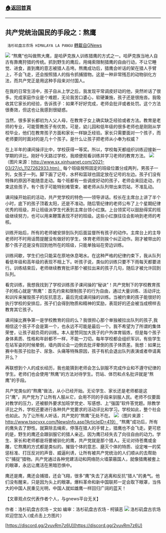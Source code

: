 ###  [:house:返回首頁](https://github.com/ourhimalayas/txt)
---


## 共产党统治国民的手段之：熬鹰
` 洛杉矶盘古农场 HIMALAYA LA PANGU` [轉載自GNews](https://gnews.org/zh-hans/1589111/)

![](https://assets.gnews.org/wp-content/uploads/2021/10/231.png)
“熬鹰”也叫做熬大鹰，是哈萨克族人训练猎鹰的方式之一。哈萨克族当地人自古有靠鹰狩猎的传统。抓到野生的鹰后，用绳索限制猎鹰的自由行动，不让它睡觉、进食，直到鹰的意志被猎人击垮。熬鹰成功后，猎鹰会听话的架在猎人手臂上，不会飞走，还会按照猎人的指令抓捕猎物。这是一种非常残忍的动物驯化方法，而共产党正是用这种手段来对付国人。

在我的日常生活中，孩子自从上学之后，我发现平常调皮好动的他，突然听话了很多。完成家庭作业是个难题，无论我苦口婆心，软硬兼施，孩子还是很拖沓。我吸收其它家长的经验，告诉孩子：如果不好好完成，老师会批评或者处罚。这个方法很奏效，但这也让我感到很疑惑。

当然，很多家长都初为人父人母，在教育子女上确实缺乏经验或者方法。教育是老师的专业，可能管教孩子有优势。可是，幼儿园和低年级的很多老师也是刚刚从学校毕业，他们在教育孩子方面和家长一样缺乏经验。家长只需要面对一个孩子，而老师要同时面对的是几十个孩子。是什么让孩子把老师从小奉为权威？

在上半年的课间操评比中，学校获得一等奖。所以，学校每天都组织训练迎接新一学期的评比。刚好今天路过学校，我顺便观看训练并学习老师的教育方法。
![](https://assets.gnews.org/wp-content/uploads/2021/10/image-216.png)（图片来源：http://www.sx.xinhuanet.com/2021-03/27/c\_1127262933.htm）
每个班级按照固定的班级位置分成两列，男孩子一列，女孩子一列。脚下画了记号，水杯和篮球也固定放在记号的左边。孩子们没有特殊的原因不能随意走动。每个班都有一些调皮好动的孩子，老师会来回走动，约束这些孩子。有个孩子可能特别难管束，被老师从队列带出来罚站，不准乱动。

课间操开始前的活动，共产党学校的特色——领导讲话。校长在主席台上讲了半个小时，底下的孩子顶着太阳，还是不准动。随后管纪律的老师公布了上个星期纪律优秀的班级，并让班级派学生代表到主席台领小红旗。上台领奖可以鼓励得奖的班级继续努力，也可以用来鞭策表现不好的班级。这些小红旗往往会影响到老师的考核。

训练开始后，所有的老师被安排到队列后面监督所有孩子的动作。主席台上的主导老师时不时用话筒提醒没有做好的学生，体育老师则挨个纠正动作。刚才被带出的那个孩子还是没有回到他所在的班级，只能单独站在旁边训练。

训练间歇，学生们也只能呆在原地休息喝水。在这种严格的纪律约束下，我从队列看低年级和高年级的表现不相上下。听孩子说，类似的训练只要不下雨每天都要进行。训练结束后，老师继续教育批评那个被拉出来的孩子几句，随后才被允许回到队列。

看完训练，我想我找到了学校训练孩子课间操的“秘诀”！共产党制下的学校教育孩子的核心就是“熬鹰”：首先约束和限制孩子的行为自由，通过大量训练、活动评比和训斥来摧毁孩子的反抗意志，最后完成课间操的训练。当被约束的孩子能很好的执行学校的安排后，孩子们会得到物质和精神的奖励，表现好的还会被当成榜样去教育其它孩子。

课间操比赛争第一是学校教育的目的么？我很担心那个单独被拉出队列的孩子,我相信这个孩子不会是第一个，也永远不可能是最后一个。我不希望为了所谓的集体荣誉，让孩子超负荷的训练。本人是赞同加大孩子的户外体育锻炼，但是每个孩子身体素质、性格和年龄都不一样，不能一刀切。每年学校都会组织军训，有些学生在站军姿的时候晕倒，墙内舆论会一边倒去批评晕倒的孩子体质差。我想：如果比赛中有孩子拉肚子、尿急、头痛等特殊原因，孩子有机会退出队列表演或者申请离开么？

再联想到个人的成长经历，我也能猜到老师会怎么驯服不完成作业和不遵守纪律的学生。老师们也会使用“熬鹰”的方法对待学生。罚站、体罚和点名批评就是“熬鹰”的手段。

共产党类似的“熬鹰”做法，从小已经开始。无论学生、家长还是老师都是这只“鹰”，共产党为了让所有人服从它，会用不同的手段来驯服人民。老师不仅要面对教学的压力，还被额外要求加班学党史、写感想、上“强国”软件答党题。除教学评比之外，学校还要进行各种共产党要求的活动评比和学习。学校如此，整个社会也如此。为了让所有人听话，共产党的“熬鹰”无处不在。
![](https://assets.gnews.org/wp-content/uploads/2021/10/image-217.png)（图片来源：http://www.tsqcyxx.com/NewsInfo.asp?ArticleID=419）
“熬鹰”成功后，所有的鹰失去了野性。就算除去绳索，停落在猎人的手臂上，猎鹰也不会飞走。更可悲的是，野生的鹰还会跟驯服它的猎人亲近。因为鹰已经失去了向往自由的动力。学生、家长和老师都是将要被驯化的鹰，共产党就是那个猎人。无论对待苍鹰或金雕，它熬鹰的方式都是类似的。摧毁个体的意志、磨灭个体的特质、设定唯一的奖惩标准、打压反对的声音、威逼利诱，让所有被共产党统治的人们顺从的去帮助它“捕捉”猎物。共产党通过各种党建活动和网络防火墙蒙蔽国人，就像猎鹰被套上的眼罩，永远让鹰活在黑暗恐惧中。

鹰还是鹰，鹰还会捕猎，还会飞翔，很多“鹰”失去了逃离和反抗“猎人”的勇气。他们没有醒来，只是因为头上的眼罩。爆料革命和新中国联邦一定会取下眼罩，当伟大的中国人民重见光明，中国人就如雄鹰一样回归广阔的蓝天！

【文章观点仅代表作者个人，与gnews平台无关】

作者：洛杉矶盘古农场 – 文如
编审：洛杉矶盘古农场 ‑ 柯镇恶
![](https://assets.gnews.org/wp-content/uploads/2021/03/WhatsApp-Image-2021-06-26-at-22.05.30.jpeg)
洛杉矶盘古农场欢迎您加入:(或点击上方图片）

[https://discord.gg/2vuvRm7z6U](https://discord.gg/2vuvRm7z6U)
